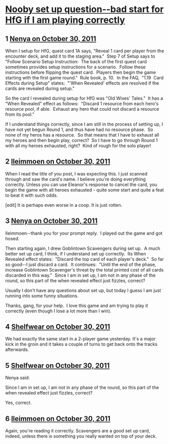 # [Nooby set up question--bad start for HfG if I am playing correctly](https://community.fantasyflightgames.com/topic/55529-nooby-set-up-question-bad-start-for-hfg-if-i-am-playing-correctly/)

## 1 [Nenya on October 30, 2011](https://community.fantasyflightgames.com/topic/55529-nooby-set-up-question-bad-start-for-hfg-if-i-am-playing-correctly/?do=findComment&comment=549239)

When I setup for HfG, quest card 1A says, "Reveal 1 card per player from the encounter deck, and add it to the staging area."  Step 7 of Setup says to "Follow Scenario Setup Instruction:  The back of the first quest card sometimes provides setup instructions for a scenario.  Follow these instructions before flipping the quest card.  Players then begin the game starting with the first game round."  Rule book, p. 10.  In the FAQ,  "1.19  Card Effects during Setup" states:  "'When Revealed' effects are resolved if the cards are revealed during setup."

So the card I revealed during setup for HfG was "Old Wives' Tales."  It has a "When Revealed" effect as follows:  "Discard 1 resource from each hero's resource pool, if able.  Exhaust any hero that could not discard a resource from its pool." 

If I understand things correctly, since I am still in the process of setting up, I have not yet begun Round 1, and thus have had no resource phase.  So none of my heros has a resource.  So that means that I have to exhaust all my heroes and then begin play, correct?  So I have to go through Round 1 with all my heroes exhausted, right?  Kind of rough for the solo player!

## 2 [lleimmoen on October 30, 2011](https://community.fantasyflightgames.com/topic/55529-nooby-set-up-question-bad-start-for-hfg-if-i-am-playing-correctly/?do=findComment&comment=549250)

When I read the title of you post, I was expecting this. I just scanned through and saw the card's name. I believe you're doing everything correctly. Unless you can use Eleanor's response to cancel the card, you begin the game with all heroes exhausted - quite some start and quite a feat to beat it with such odds.

[edit] It is perhaps even worse in a coop. It is just rotten.

## 3 [Nenya on October 30, 2011](https://community.fantasyflightgames.com/topic/55529-nooby-set-up-question-bad-start-for-hfg-if-i-am-playing-correctly/?do=findComment&comment=549258)

Ileimmoen--thank you for your prompt reply.  I played out the game and got hosed. 

Then starting again, I drew Goblintown Scavengers during set up.  A much better set up card, I think, if I understand set up correctly.  Its When Revealed effect states:  "Discard the top card of each player's deck."  So far so good--I just discard a card.  It continues:  "Until the end of the phase, increase Goblintown Scavenger's threat by the total printed cost of all cards discarded in this way."  Since I am in set up, I am not in any phase of the round, so this part of the when revealed effect just fizzles, correct?

Usually I don't have any questions about set up, but today I guess I am just running into some funny situations. 

Thanks, gang, for your help.  I love this game and am trying to play it correctly (even though I lose a lot more than I win).

## 4 [Shelfwear on October 30, 2011](https://community.fantasyflightgames.com/topic/55529-nooby-set-up-question-bad-start-for-hfg-if-i-am-playing-correctly/?do=findComment&comment=549261)

We had exactly the same start in a 2-player game yesterday. It's a major kick in the groin and it takes a couple of turns to get back onto the tracks afterwards.

## 5 [Shelfwear on October 30, 2011](https://community.fantasyflightgames.com/topic/55529-nooby-set-up-question-bad-start-for-hfg-if-i-am-playing-correctly/?do=findComment&comment=549262)

Nenya said:

Since I am in set up, I am not in any phase of the round, so this part of the when revealed effect just fizzles, correct?

Yes, correct.

## 6 [lleimmoen on October 30, 2011](https://community.fantasyflightgames.com/topic/55529-nooby-set-up-question-bad-start-for-hfg-if-i-am-playing-correctly/?do=findComment&comment=549263)

Again, you're reading it correctly. Scavengers are a good set up card, indeed, unless there is something you really wanted on top of your deck.

